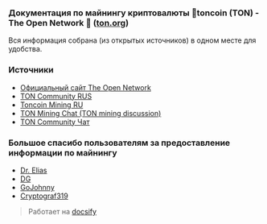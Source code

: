 ### Документация по майнингу криптовалюты 💎toncoin (TON) - The Open Network 🚀 ([ton.org](https://ton.org))

Вся информация собрана (из открытых источников) в одном месте для удобства.

### Источники

- [Официальный сайт The Open Network](https://ton.org)
- [TON Community RUS](https://t.me/toncoin_rus)
- [Toncoin Mining RU](https://t.me/Toncoin_mining_rus)
- [TON Mining Chat (TON mining discussion)](https://t.me/tonmine)
- [TON Community Чат](https://t.me/toncoin_rus_chat)

### Большое спасибо пользователям за предоставление информации по майнингу

- [Dr. Elias](https://t.me/tgigt)
- [DG](https://t.me/disappost)
- [GoJohnny](https://t.me/gojohnny)
- [Cryptograf319](https://t.me/Cryptograf319)

> Работает на [docsify](https://docsify.js.org/ "docsify")